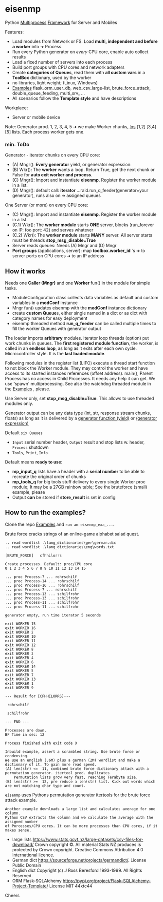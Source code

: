 # eisenmp
 
Python [Multiprocess](https://en.wikipedia.org/wiki/Multiprocessing) 
[Framework](https://en.wikipedia.org/wiki/Software_framework) for Server and Mobiles

Features:

* Load modules from Network or FS. Load **multi, independent and before a worker** into ➜ Process
* Run every Python generator on _every_ CPU core, enable auto collect results
* Load a fixed number of servers into each process
* Build port groups with CPU cores and network adapters
* Create **categories of Queues**, read them with **all custom vars** in a **ToolBox** dictionary, used by the worker
* no libraries, light weight; (Linux, Windows)
* [Examples](https://github.com/44xtc44/eisenmp_examples) 
flask_orm_user_db, web_csv_large-list, brute_force_attack, double_queue_feeding, multi_srv_ ...
* All scenarios follow the **Template style** and have descriptions

Workplace:
* Server or mobile device

Note:
Generator prod. 1, 2, 3, 4, 5  ➜ we make Worker chunks, [los](https://de.wikipedia.org/wiki/Los_(Produktion))
[1,2] [3,4] [5] lists. Each process worker gets one.


### min. ToDo

Generator - iterator chunks on every CPU core:
- (A) Mngr(): **Every generator** yield, or generator expression
- (B) Wkr(): The **worker** wants a loop. Return True, get the next chunk or False for **auto exit worker and process**.
- (C) Mngr(): Import and instantiate **eisenmp**. Register the worker module in a list.
- (D) Mngr(): default call: **iterator** ...raid.run_q_feeder(generator=your generator), runs also on ➜ assigned queues

One Server (or more) on every CPU core:
- (C) Mngr(): Import and instantiate **eisenmp**. Register the worker module in a list.
- (C.1) Wkr(): The **worker module** starts **ONE** server, blocks (run_forever on IP: foo port: 42) and serves whatever
- (C.2) Wkr(): The **worker module** starts **MANY** server. All server starts must be threads **stop_msg_disable=True**
- Server reads queues: Needs (A) Mngr and (D) Mngr
- **Port groups** (applications, server): map **toolbox.worker_id**
's ➜ to server ports on CPU cores ➜ to an IP address

## How it works
Needs one **Caller (Mngr)** and one **Worker** fun() in the module for simple tasks.
- ModuleConfiguration class collects data variables as default and custom variables in a **modConf** instance
- Mngr fun() updates eisenmp with the **modConf** instance dictionary
- create **custom Queue**s, either single named in a dict or as dict with category names for easy deployment
- eisenmp threaded method **run_q_feeder** can be called multiple times to fill the worker Queues with generator output

The loader imports **arbitrary** modules. Iterator loop threads (option) put work chunks in queues.
The **first registered module function**, the worker, is called in an **endless loop**, as long as it exits after 
each own cycle. Microcontroller style. It is the **last loaded module**.

Following modules in the register list (LIFO) execute a thread start function to not block the Worker module. 
They may control the worker and have access to its started instances references (offset address). 
main(), Parent Process has no access in Child Processes. 
It needs any help it can get. We use 'spawn' multiprocessing.
See also the watchdog threaded module in the [Examples](https://github.com/44xtc44/eisenmp_examples) , please.

Use Server only, set **stop_msg_disable=True**. This allows to use threaded modules only.

Generator output can be any data type (int, str, response stream chunks, floats) as long as it is delivered by a 
[generator function (yield)](https://docs.python.org/3/reference/expressions.html#yieldexpr)
or 
[(generator expression)](https://peps.python.org/pep-0289/)


Default ``six Queues``
- ``Input`` serial number header, ``Output`` result and stop lists w. header, ``Process`` shutdown
- ``Tools``, ``Print``, ``Info``

Default means **ready to use**:
- **mp_input_q** lists have a header with a **serial number** to be able to recreate the original order of chunks
- **mp_tools_q** for big tools stuff delivery to every single Worker proc module;
It may be a 27GB rainbow table; See the bruteforce (small) example, please
- Output **can** be stored if **store_result** is set in config

## How to run the examples?
Clone the repo [Examples](https://github.com/44xtc44/eisenmp_examples) and ``run an eisenmp_exa_...``.

Brute force cracks strings of an online-game alphabet salad quest. 

    .. read wordlist .\lang_dictionaries\ger\german.dic
    .. read wordlist .\lang_dictionaries\eng\words.txt

	[BRUTE_FORCE]	cfhhilorrs

    Create processes. Default: proc/CPU core
    0 1 2 3 4 5 6 7 8 9 10 11 12 13 14 15 
    
    ... proc Process-7 ... rohrschilf
    ... proc Process-14 ... rohrschilf
    ... proc Process-16 ... rohrschilf
    ... proc Process-7 ... rohrschilf
    ... proc Process-13 ... schilfrohr
    ... proc Process-13 ... schilfrohr
    ... proc Process-11 ... schilfrohr
    ... proc Process-11 ... schilfrohr

	generator empty, run time iterator 5 seconds

	exit WORKER 15
	exit WORKER 16
	exit WORKER 2
	exit WORKER 10
	exit WORKER 11
	exit WORKER 12
	exit WORKER 8
	exit WORKER 3
	exit WORKER 4
	exit WORKER 6
	exit WORKER 14
	exit WORKER 5
	exit WORKER 7
	exit WORKER 13
	exit WORKER 1
	exit WORKER 9

    --- Result for [CFHHILORRS]---
    
     rohrschilf
    
     schilfrohr

    --- END ---

	Processes are down.
    BF Time in sec: 12
    
    Process finished with exit code 0

    Inbuild example, assert a scrambled string. Use brute force or condensing.
    We use an english (.6M) plus a german (2M) wordlist and make a dictionary of it. To gain more read speed.
    (A) len(str) <=  11, combined brute force dictionary attack with a permutation generator. itertool prod. duplicates
        Permutation lists grow very fast, reaching Terabyte size.
    (B) len(str) >=  12, pre reduce a len(str) list. Kick out words which are not matching char type and count.

`eisenmp` uses Pythons permutation generator
 [itertools](https://docs.python.org/3/library/itertools.html?highlight=itertools.permutations#itertools.permutations)
for the brute force attack example.

    Another example downloads a large list and calculates average for one column.
    Python CSV extracts the column and we calculate the average with the assigned number
    of Porcesses/CPU cores. It can be more processes than CPU cores, if it makes sense.


- large lists https://www.stats.govt.nz/large-datasets/csv-files-for-download/ Crown copyright ©. 
All material Stats NZ produces is protected by Crown copyright.
Creative Commons Attribution 4.0 International licence.
- German dict https://sourceforge.net/projects/germandict/. License Public Domain
- English dict Copyright (c) J Ross Beresford 1993-1999. All Rights Reserved.
- ORM Flask-SQLAlchemy https://pypi.org/project/Flask-SQLAlchemy-Project-Template/ License MIT 44xtc44

Cheers
